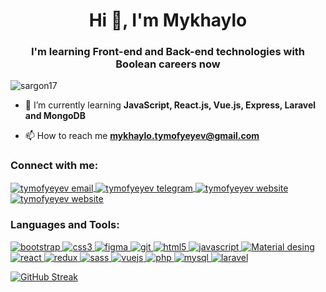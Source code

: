 
<!---
sargon17/sargon17 is a ✨ special ✨ repository because its `README.md` (this file) appears on your GitHub profile.
You can click the Preview link to take a look at your changes.
--->

<h1 align="center">Hi 👋, I'm Mykhaylo</h1>
<h3 align="center">I'm learning Front-end and Back-end technologies with Boolean careers now</h3>

<p align="left"> <img src="https://komarev.com/ghpvc/?username=sargon17&label=Profile%20views&color=0e75b6&style=flat" alt="sargon17" /> </p>

- 🌱 I’m currently learning **JavaScript, React.js, Vue.js, Express, Laravel and MongoDB**

- 📫 How to reach me **mykhaylo.tymofyeyev@gmail.com**

<h3 align="left">Connect with me:</h3>
<p align="left">
  <a href="mailto:mykhaylo.tymofyeyev@gmail.com">
  <img align="center" src="https://img.shields.io/badge/Gmail-D14836?style=for-the-badge&logo=gmail&logoColor=white" alt="tymofyeyev email" />
  </a>
    <a href="https://t.me/Mykhaylo17">
  <img align="center" src="https://img.shields.io/badge/Telegram-2CA5E0?style=for-the-badge&logo=telegram&logoColor=white" alt="tymofyeyev telegram" />
  </a>
      <a href="https://sargon17.github.io/my-portfolio/">
  <img align="center" src="https://img.shields.io/badge/website-000000?style=for-the-badge&logo=About.me&logoColor=white" alt="tymofyeyev website" />
  </a>
        <a href="https://www.linkedin.com/in/mykhaylo-tymofyeyev">
  <img align="center" src="https://img.shields.io/badge/LinkedIn-0077B5?style=for-the-badge&logo=linkedin&logoColor=white" alt="tymofyeyev website" />
  </a>
</p>


<h3 align="left">Languages and Tools:</h3>
<p align="left">
  <a href="https://getbootstrap.com" target="_blank" rel="noreferrer"> <img src="https://img.shields.io/badge/Bootstrap-563D7C?style=for-the-badge&logo=bootstrap&logoColor=white" alt="bootstrap"/> </a> 
  <a href="https://www.w3schools.com/css/" target="_blank" rel="noreferrer"> <img src="https://img.shields.io/badge/CSS3-1572B6?style=for-the-badge&logo=css3&logoColor=white" alt="css3"/> </a>
  <a href="https://www.figma.com/" target="_blank" rel="noreferrer"> <img src="https://img.shields.io/badge/Figma-F24E1E?style=for-the-badge&logo=figma&logoColor=white" alt="figma"/> </a>
  <a href="https://git-scm.com/" target="_blank" rel="noreferrer"> <img src="https://img.shields.io/badge/GIT-E44C30?style=for-the-badge&logo=git&logoColor=white" alt="git"/> </a> 
  <a href="https://www.w3.org/html/" target="_blank" rel="noreferrer"> <img src="https://img.shields.io/badge/HTML5-E34F26?style=for-the-badge&logo=html5&logoColor=white" alt="html5"/> </a> 
  <a href="https://developer.mozilla.org/en-US/docs/Web/JavaScript" target="_blank" rel="noreferrer"> <img src="https://img.shields.io/badge/JavaScript-323330?style=for-the-badge&logo=javascript&logoColor=F7DF1E" alt="javascript"/> </a>
  <a href="https://mui.com/" target="_blank" rel="noreferrer"> <img src="https://img.shields.io/badge/Material--UI-0081CB?style=for-the-badge&logo=material-ui&logoColor=white" alt="Material desing"/> </a>
  <a href="https://reactjs.org/" target="_blank" rel="noreferrer"> <img src="https://img.shields.io/badge/React-20232A?style=for-the-badge&logo=react&logoColor=61DAFB" alt="react"/> </a> 
   <a href="https://redux.js.org/" target="_blank" rel="noreferrer"> <img src="https://img.shields.io/badge/Redux-593D88?style=for-the-badge&logo=redux&logoColor=white" alt="redux"/> </a> 
  <a href="https://sass-lang.com" target="_blank" rel="noreferrer"> <img src="https://img.shields.io/badge/Sass-CC6699?style=for-the-badge&logo=sass&logoColor=white" alt="sass"/> </a> 
  <a href="https://vuejs.org/" target="_blank" rel="noreferrer"> <img src="https://img.shields.io/badge/Vue.js-35495E?style=for-the-badge&logo=vue.js&logoColor=4FC08D" alt="vuejs"/> </a> 
    <a href="https://www.php.net/" target="_blank" rel="noreferrer"> <img src="https://img.shields.io/badge/PHP-777BB4?style=for-the-badge&logo=php&logoColor=white" alt="php"/> </a> 
      <a href="https://www.mysql.com/" target="_blank" rel="noreferrer"> <img src="https://img.shields.io/badge/MySQL-00000F?style=for-the-badge&logo=mysql&logoColor=white" alt="mysql"/> </a> 
 <a href="https://laravel.com/" target="_blank" rel="noreferrer"> <img src="https://img.shields.io/badge/Laravel-FF2D20?style=for-the-badge&logo=laravel&logoColor=white" alt="laravel"/> </a> 
</p>


[![GitHub Streak](https://github-readme-streak-stats.herokuapp.com?user=sargon17&theme=dark&date_format=M%20j%5B%2C%20Y%5D)](https://git.io/streak-stats)
